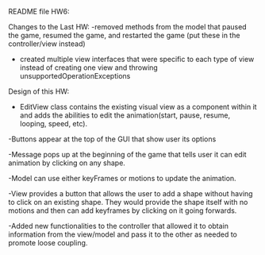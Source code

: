 README file HW6:

Changes to the Last HW:
-removed methods from the model that paused the game, resumed the game, and restarted 
the game (put these in the controller/view instead)
- created multiple view interfaces that were specific to each type of view 
instead of creating one view and throwing unsupportedOperationExceptions


Design of this HW: 
- EditView class contains the existing visual view as a component within it and 
adds the abilities to edit the animation(start, pause, resume, looping, speed, etc). 

-Buttons appear at the top of the GUI that show user its options

-Message pops up at the beginning of the game that tells user it can edit animation
by clicking on any shape. 

-Model can use either keyFrames or motions to update the animation.

-View provides a button that allows the user to add a shape without having to click on an existing
shape. They would provide the shape itself with no motions and then can add keyframes by clicking 
on it going forwards. 

-Added new functionalities to the controller that allowed it to obtain information
from the view/model and pass it to the other as needed to promote loose coupling. 

